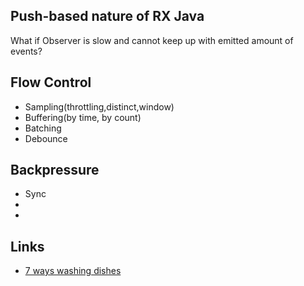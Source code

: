 ## Push-based nature of RX Java
  
 What if Observer is slow and cannot keep up with emitted amount of events?
 
## Flow Control  

* Sampling(throttling,distinct,window) 
* Buffering(by time, by count)
* Batching
* Debounce

## Backpressure

* Sync
*
*




## Links

* [7 ways washing dishes](https://www.lightbend.com/blog/7-ways-washing-dishes-and-message-driven-reactive-systems)